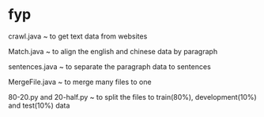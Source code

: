# fyp

crawl.java
~ to get text data from websites

Match.java
~ to align the english and chinese data by paragraph

sentences.java
~ to separate the paragraph data to sentences

MergeFile.java
~ to merge many files to one

80-20.py and 20-half.py 
~ to split the files to train(80%), development(10%) and test(10%) data


